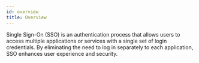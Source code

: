 ```yaml
---
id: overview
title: Overview
---
```


Single Sign-On (SSO) is an authentication process that allows users to access multiple applications or services with a single set of login credentials. By eliminating the need to log in separately to each application, SSO enhances user experience and security.